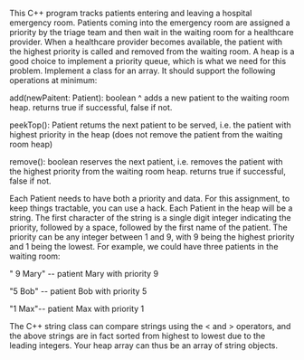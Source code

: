 This C++ ﻿program tracks patients entering and leaving a hospital emergency room. Patients coming into the emergency room are assigned a priority by the triage team and then wait in the waiting
room for a healthcare provider. When a healthcare provider becomes available, the patient with the highest priority is called and removed from the waiting room. A heap is a good choice to implement a priority queue, which is what we need for this problem. Implement a
class for an array. It should support the following operations at minimum:

add(newPaitent: Patient): boolean 
^ adds a new patient to the waiting room heap. returns true if successful, false if not.

peekTop(): Patient 
retums the next patient to be served, i.e. ﻿the patient with highest priority in the heap (does not remove the patient from the waiting room heap)

remove(): boolean 
reserves the next patient, i.e. ﻿removes the patient with the highest priority from the waiting room heap. returns true if successful, false if not.


Each Patient needs to have both a priority and data. For this assignment, to keep things tractable, you can use a hack. Each Patient in the heap will be a string. The first character of the string is a single digit integer indicating
the priority, followed by a space, followed by the first name of the patient. The priority can be any integer between 1  ﻿and 9, ﻿with 9 ﻿being the highest priority and 1 ﻿being the lowest. For example, we could have three
patients in the waiting room:

" 9 ﻿Mary" -- ﻿patient Mary with priority 9

"5 Bob" -- ﻿patient Bob with priority 5

"1 ﻿Max"-- ﻿patient Max with priority 1

The C++ ﻿string class can compare strings using the < ﻿and > ﻿operators, and the above strings are in fact sorted from highest to lowest due to the leading integers. Your heap array can thus be an array of string objects.
